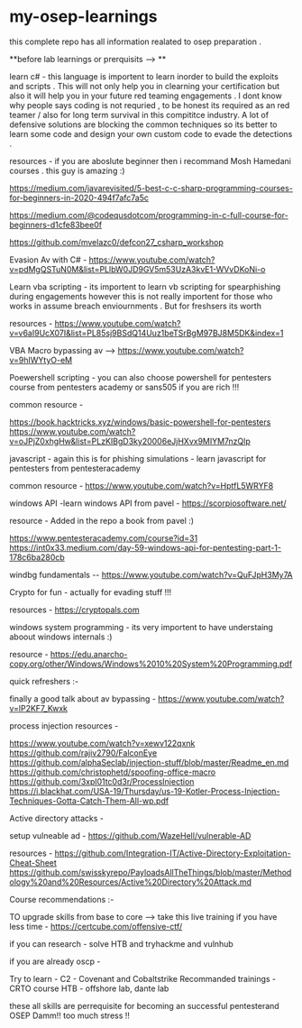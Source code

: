 # my-osep-learnings

 this complete repo has all information realated to osep preparation .


**before lab learnings or prerquisits --> **

learn c#  - this language is importent to learn inorder to build the exploits and scripts . This will not only help you in clearning your certification but also it will help you in your future red teaming engagements . I dont know why people says coding is not requried , to be honest its required as an red teamer / also for long term survival in this compititce industry. A lot of defensive solutions are blocking the common techniques so its better to learn some code and design your own custom code to evade the detections . 

resources - if you are aboslute beginner then i recommand Mosh Hamedani courses . this guy is amazing :) 

https://medium.com/javarevisited/5-best-c-c-sharp-programming-courses-for-beginners-in-2020-494f7afc7a5c

https://medium.com/@codequsdotcom/programming-in-c-full-course-for-beginners-d1cfe83bee0f

https://github.com/mvelazc0/defcon27_csharp_workshop

Evasion Av with C# -  https://www.youtube.com/watch?v=pdMgQSTuN0M&list=PLlbW0JD9GV5m53UzA3kvE1-WVvDKoNi-o 

Learn vba scripting -  its importent to learn vb scripting for spearphishing during engagements however this is not really importent for those who works in assume breach enviournments . But for freshsers its worth 

resources -  https://www.youtube.com/watch?v=v6aI9UcX07I&list=PL85sj9BSdQ14Uuz1beTSrBgM97BJ8M5DK&index=1

VBA Macro bypassing av --> https://www.youtube.com/watch?v=9hIWYtyO-eM

Poewershell scripting - you can also choose powershell for pentesters course from pentesters academy or sans505 if you are rich !!!

common resource -  

https://book.hacktricks.xyz/windows/basic-powershell-for-pentesters 
https://www.youtube.com/watch?v=oJPjZ0xhgHw&list=PLzKIBgD3ky20006eJjHXvx9MIYM7nzQlp

javascript - again this is for phishing simulations -  learn javascript for pentesters from pentesteracademy 

common resource - https://www.youtube.com/watch?v=HptfL5WRYF8

windows API  -learn windows API from pavel  -  https://scorpiosoftware.net/

resource - Added in the repo a book from pavel :) 

https://www.pentesteracademy.com/course?id=31
https://int0x33.medium.com/day-59-windows-api-for-pentesting-part-1-178c6ba280cb


windbg fundamentals -- https://www.youtube.com/watch?v=QuFJpH3My7A

Crypto for fun - actually for evading stuff !!!

resources - https://cryptopals.com

windows system programming - its very importent to have understaing aboout windows internals :) 

resource - https://edu.anarcho-copy.org/other/Windows/Windows%2010%20System%20Programming.pdf


quick refreshers :- 

finally a good talk about av bypassing -  https://www.youtube.com/watch?v=lP2KF7_Kwxk

process injection resources - 

https://www.youtube.com/watch?v=xewv122qxnk
https://github.com/rajiv2790/FalconEye
https://github.com/alphaSeclab/injection-stuff/blob/master/Readme_en.md
https://github.com/christophetd/spoofing-office-macro
https://github.com/3xpl01tc0d3r/ProcessInjection
https://i.blackhat.com/USA-19/Thursday/us-19-Kotler-Process-Injection-Techniques-Gotta-Catch-Them-All-wp.pdf

Active directory attacks - 

setup vulneable ad - https://github.com/WazeHell/vulnerable-AD

resources - 
https://github.com/Integration-IT/Active-Directory-Exploitation-Cheat-Sheet
https://github.com/swisskyrepo/PayloadsAllTheThings/blob/master/Methodology%20and%20Resources/Active%20Directory%20Attack.md

Course recommendations :- 

TO upgrade skills from base to core --> take this live training if you have less time -  https://certcube.com/offensive-ctf/

if you can research -  solve HTB and tryhackme and vulnhub 

if you are already oscp - 

Try to learn -  C2 - Covenant and Cobaltstrike 
Recommanded trainings - CRTO course
HTB - offshore lab, dante lab 

these all skills are perrequisite for becoming an successful pentesterand OSEP Damm!! too much stress !!
